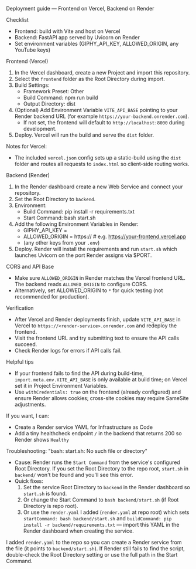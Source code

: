 Deployment guide — Frontend on Vercel, Backend on Render

Checklist
- Frontend: build with Vite and host on Vercel
- Backend: FastAPI app served by Uvicorn on Render
- Set environment variables (GIPHY_API_KEY, ALLOWED_ORIGIN, any YouTube keys)

Frontend (Vercel)
1. In the Vercel dashboard, create a new Project and import this repository.
2. Select the `frontend` folder as the Root Directory during import.
3. Build Settings:
   - Framework Preset: Other
   - Build Command: npm run build
   - Output Directory: dist
4. (Optional) Add Environment Variable `VITE_API_BASE` pointing to your Render backend URL (for example `https://your-backend.onrender.com`).
   - If not set, the frontend will default to `http://localhost:8000` during development.
5. Deploy. Vercel will run the build and serve the `dist` folder.

Notes for Vercel:
- The included `vercel.json` config sets up a static-build using the `dist` folder and routes all requests to `index.html` so client-side routing works.

Backend (Render)
1. In the Render dashboard create a new Web Service and connect your repository.
2. Set the Root Directory to `backend`.
3. Environment:
   - Build Command: pip install -r requirements.txt
   - Start Command: bash start.sh
4. Add the following Environment Variables in Render:
   - GIPHY_API_KEY = <your key>
   - ALLOWED_ORIGIN = https://<your-frontend-domain>  # e.g. https://your-frontend.vercel.app
   - (any other keys from your `.env`)
5. Deploy. Render will install the requirements and run `start.sh` which launches Uvicorn on the port Render assigns via $PORT.

CORS and API Base
- Make sure `ALLOWED_ORIGIN` in Render matches the Vercel frontend URL. The backend reads `ALLOWED_ORIGIN` to configure CORS.
- Alternatively, set ALLOWED_ORIGIN to `*` for quick testing (not recommended for production).

Verification
- After Vercel and Render deployments finish, update `VITE_API_BASE` in Vercel to `https://<render-service>.onrender.com` and redeploy the frontend.
- Visit the frontend URL and try submitting text to ensure the API calls succeed.
- Check Render logs for errors if API calls fail.

Helpful tips
- If your frontend fails to find the API during build-time, `import.meta.env.VITE_API_BASE` is only available at build time; on Vercel set it in Project Environment Variables.
- Use `withCredentials: true` on the frontend (already configured) and ensure Render allows cookies; cross-site cookies may require SameSite adjustments.

If you want, I can:
- Create a Render service YAML for Infrastructure as Code
- Add a tiny healthcheck endpoint `/` in the backend that returns 200 so Render shows `Healthy`

Troubleshooting: "bash: start.sh: No such file or directory"
- Cause: Render runs the `Start Command` from the service's configured Root Directory. If you set the Root Directory to the repo root, `start.sh` in `backend/` won't be found and you'll see this error.
- Quick fixes:
   1. Set the service Root Directory to `backend` in the Render dashboard so `start.sh` is found.
   2. Or change the Start Command to `bash backend/start.sh` (if Root Directory is repo root).
   3. Or use the `render.yaml` I added (`render.yaml` at repo root) which sets `startCommand: bash backend/start.sh` and `buildCommand: pip install -r backend/requirements.txt` — import this YAML in the Render dashboard when creating the service.

I added `render.yaml` to the repo so you can create a Render service from the file (it points to `backend/start.sh`). If Render still fails to find the script, double-check the Root Directory setting or use the full path in the Start Command.
